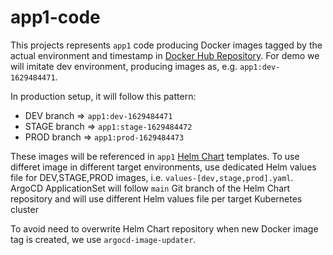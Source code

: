 # app1-code

This projects represents `app1` code producing Docker images tagged by the actual environment and timestamp in [Docker Hub Repository](https://hub.docker.com/repository/docker/jkosik/app1).
For demo we will imitate dev environment, producing images as, e.g. `app1:dev-1629484471`.

In production setup, it will follow this pattern:
- DEV branch => `app1:dev-1629484471`
- STAGE branch => `app1:stage-1629484472`
- PROD branch => `app1:prod-1629484473`

These images will be referenced in `app1` [Helm Chart](https://github.com/jkosik/app1) templates.
To use differet image in different target environments, use dedicated Helm values file for DEV,STAGE,PROD images, i.e. `values-[dev,stage,prod].yaml`.
ArgoCD ApplicationSet will follow `main` Git branch of the Helm Chart repository and will use different Helm values file per target Kubernetes cluster

To avoid need to overwrite Helm Chart repository when new Docker image tag is created, we use `argocd-image-updater`.
